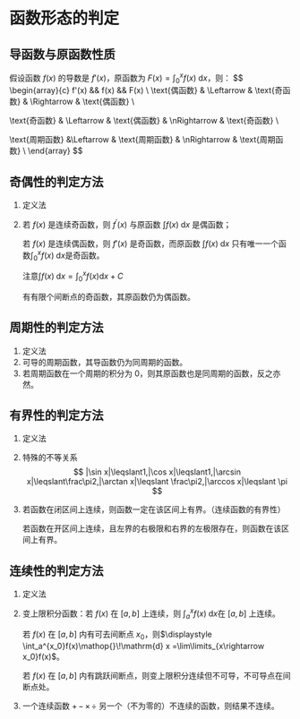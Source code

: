 # 函数形态的判定
## 导函数与原函数性质
假设函数 $f(x)$ 的导数是 $f'(x)$，原函数为 $\displaystyle F(x) = \int_{0}^{x} f(x) \mathop{}\!\mathrm{d} x$，则：
$$
\begin{array}{c}
   f'(x) &&  f(x)  && F(x) \\
   \text{偶函数} & \Leftarrow & \text{奇函数} & \Rightarrow & \text{偶函数} \\ 

   \text{奇函数} & \Leftarrow & \text{偶函数} & \nRightarrow & \text{奇函数} \\ 

   \text{周期函数} &\Leftarrow & \text{周期函数} & \nRightarrow & \text{周期函数} \\ 
\end{array}
$$
## 奇偶性的判定方法

1. 定义法

2. 若 $f(x)$ 是连续奇函数，则 $f^{'}(x)$ 与原函数 $\displaystyle\int_{}^{} f(x) \mathop{}\!\mathrm{d} x$ 是偶函数；

   若 $f(x)$ 是连续偶函数，则 $f'(x)$ 是奇函数，而原函数 $\displaystyle\int_{}^{} f(x) \mathop{}\!\mathrm{d} x$ 只有唯一一个函数$\displaystyle\int_{0}^{x} f(x) \mathop{}\!\mathrm{d} x$是奇函数。

   注意$\displaystyle \int_{}^{} f(x) \mathop{}\!\mathrm{d} x=\int_0^x f(x)\mathrm dx+C$

   有有限个间断点的奇函数，其原函数仍为偶函数。

## 周期性的判定方法

1. 定义法
2. 可导的周期函数，其导函数仍为同周期的函数。
3. 若周期函数在一个周期的积分为 $0$，则其原函数也是同周期的函数，反之亦然。

## 有界性的判定方法

1. 定义法

2. 特殊的不等关系
   $$
   |\sin x|\leqslant1,|\cos x|\leqslant1,|\arcsin x|\leqslant\frac\pi2,|\arctan x|\leqslant \frac\pi2,|\arccos x|\leqslant \pi
   $$

3. 若函数在闭区间上连续，则函数一定在该区间上有界。（连续函数的有界性）

   若函数在开区间上连续，且左界的右极限和右界的左极限存在，则函数在该区间上有界。

## 连续性的判定方法

1. 定义法

2. 变上限积分函数：若 $f(x)$ 在 $[a,b]$ 上连续，则  $\displaystyle \int_{a}^{x} f(x) \mathop{}\!\mathrm{d} x$在 $[a,b]$ 上连续。

   若 $f(x)$ 在 $[a,b]$ 内有可去间断点 $x_0$，则$\displaystyle \int_a^{x_0}f(x)\mathop{}\!\mathrm{d} x =\lim\limits_{x\rightarrow x_0}f(x)$。

   若 $f(x)$ 在 $[a,b]$ 内有跳跃间断点，则变上限积分连续但不可导，不可导点在间断点处。

3. 一个连续函数 $+\,-\,\times\,\div$ 另一个（不为零的）不连续的函数，则结果不连续。